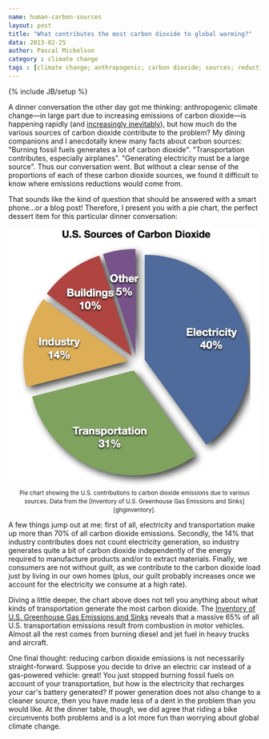 ```yaml
---
name: human-carbon-sources
layout: post
title: "What contributes the most carbon dioxide to global warming?"
data: 2013-02-25
author: Pascal Mickelson
category : climate change
tags : [climate change; anthropogenic; carbon dioxide; sources; reduction]
---
```

{% include JB/setup %}

A dinner conversation the other day got me thinking: anthropogenic climate change—in large part due to increasing emissions of carbon dioxide—is happening rapidly (and [increasingly inevitably][CO2effect]), but how much do the various sources of carbon dioxide contribute to the problem? My dining companions and I anecdotally knew many facts about carbon sources: "Burning fossil fuels generates a lot of carbon dioxide". "Transportation contributes, especially airplanes". "Generating electricity must be a large source". Thus our conversation went. But without a clear sense of the proportions of each of these carbon dioxide sources, we found it difficult to know where  emissions reductions would come from.

That sounds like the kind of question that should be answered with a smart phone...or a blog post! Therefore, I present you with a pie chart, the perfect dessert item for this particular dinner conversation:


<div align="center">
<img src="/images/carbon_dioxide_sources.jpg" alt="Pie chart showing the U.S. contributions to carbon dioxide emissions due to various sources. 40% is electricity, 31% is transportation, 14% is industry, 10% is residential and commercial, and the remaining 5% is from other, non-fossil fuel contributions."><br>
<small>Pie chart showing the U.S. contributions to carbon dioxide emissions due to various sources. Data from the [Inventory of U.S. Greenhouse Gas Emissions and Sinks][ghginventory].</small>
</div>


A few things jump out at me:  first of all, electricity and transportation make up more than 70% of all carbon dioxide emissions.  Secondly, the 14% that industry contributes does not count electricity generation, so industry generates quite a bit of carbon dioxide independently of the energy required to manufacture products and/or to extract materials.  Finally, we consumers are not without guilt, as we contribute to the carbon dioxide load just by living in our own homes (plus, our guilt probably increases once we account for the electricity we consume at a high rate).

Diving a little deeper, the chart above does not tell you anything about what kinds of transportation generate the most carbon dioxide. The [Inventory of U.S. Greenhouse Gas Emissions and Sinks][ghginventory] reveals that a massive 65% of all U.S. transportation emissions result from combustion in motor vehicles.  Almost all the rest comes from burning diesel and jet fuel in heavy trucks and aircraft.

One final thought: reducing carbon dioxide emissions is not necessarily straight-forward. Suppose you decide to drive an electric car instead of a gas-powered vehicle:  great!  You just stopped burning fossil fuels on account of your transportation, but how is the electricity that recharges your car's battery generated? If power generation does not also change to a cleaner source, then you have made less of a dent in the problem than you would like.  At the dinner table, though, we did agree that riding a bike circumvents both problems and is a lot more fun than worrying about global climate change.

[CO2effect]: http://www.epa.gov/climatechange/science/causes.html#GreenhouseRole
[carbonsources]: http://www.epa.gov/climatechange/ghgemissions/gases/co2.html
[ghginventory]: http://www.epa.gov/climatechange/ghgemissions/usinventoryreport.html